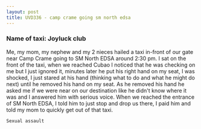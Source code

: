 ```yaml
---
layout: post
title: UVD336 - camp crame going sm north edsa
---
```


### Name of taxi: Joyluck club

Me, my mom, my nephew and my 2 nieces hailed a taxi in-front of our gate near Camp Crame going to SM North EDSA around 2:30 pm. I sat on the front of the taxi, when we reached Cubao I noticed that he was checking on me but I just ignored it, minutes later he put his right hand on my seat, I was shocked, I just stared at his hand (thinking what to do and what he might do next) until he removed his hand on my seat. As he removed his hand he asked me if we were near on our destination like he didn't know where it was and I answered him with serious voice. When we reached the entrance of SM North EDSA, I told him to just stop and drop us there, I paid him and told my mom to quickly get out of that taxi.

```Sexual assault```
